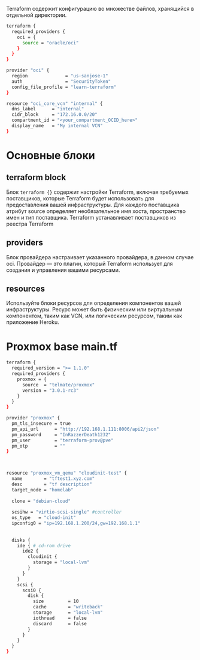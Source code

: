 Terraform содержит конфигурацию во множестве файлов, хранящийся в отдельной директории. 

```bash
terraform {
  required_providers {
    oci = {
      source = "oracle/oci"
    }
  }
}

provider "oci" {
  region              = "us-sanjose-1"
  auth                = "SecurityToken"
  config_file_profile = "learn-terraform"
}

resource "oci_core_vcn" "internal" {
  dns_label      = "internal"
  cidr_block     = "172.16.0.0/20"
  compartment_id = "<your_compartment_OCID_here>"
  display_name   = "My internal VCN"
}

```

# Основные блоки
## terraform block

Блок `terraform {}` содержит настройки Terraform, включая требуемых поставщиков, которые Terraform будет использовать для предоставления вашей инфраструктуры. Для каждого поставщика атрибут source определяет необязательное имя хоста, пространство имен и тип поставщика. Terraform устанавливает поставщиков из реестра Terraform
## providers

Блок провайдера настраивает указанного провайдера, в данном случае oci. Провайдер — это плагин, который Terraform использует для создания и управления вашими ресурсами.
## resources

Используйте блоки ресурсов для определения компонентов вашей инфраструктуры. Ресурс может быть физическим или виртуальным компонентом, таким как VCN, или логическим ресурсом, таким как приложение Heroku.

# Proxmox base main.tf

```bash
terraform {
  required_version = ">= 1.1.0"
  required_providers {
    proxmox = {
      source  = "telmate/proxmox"
      version = "3.0.1-rc3"
    }
  }
}

provider "proxmox" {
  pm_tls_insecure = true
  pm_api_url      = "http://192.168.1.111:8006/api2/json"
  pm_password     = "InRazzerDeath1232"
  pm_user         = "terraform-prov@pve"
  pm_otp          = ""
}

  

resource "proxmox_vm_qemu" "cloudinit-test" {
  name        = "tftest1.xyz.com"
  desc        = "tf description"
  target_node = "homelab"
  
  clone = "debian-cloud"
  
  scsihw = "virtio-scsi-single" #controller
  os_type   = "cloud-init"
  ipconfig0 = "ip=192.168.1.200/24,gw=192.168.1.1"
  
  
  disks {
    ide { # cd-rom drive
      ide2 {
        cloudinit {
          storage = "local-lvm" 
        }
      }
    }
    scsi {
      scsi0 {
        disk {
          size         = 10
          cache        = "writeback"
          storage      = "local-lvm"
          iothread     = false 
          discard      = false
        }
      }
    }
  }
}
```

